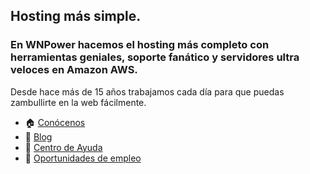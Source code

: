 ## Hosting más simple.

### En WNPower hacemos el hosting más completo con herramientas geniales, soporte fanático y servidores ultra veloces en Amazon AWS.

Desde hace más de 15 años trabajamos cada día para que puedas zambullirte en la web fácilmente.

- 🏠 [Conócenos](https://www.wnpower.net/web-hosting/)
- 📣 [Blog](https://www.wnpower.com/blog/)
- 🛟 [Centro de Ayuda](https://help.wnpower.com/)
- 💼 [Oportunidades de empleo](https://www.wnpower.com/trabaja-en-wnpower/)
